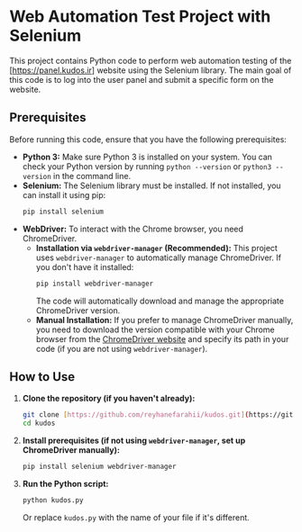 # Web Automation Test Project with Selenium

This project contains Python code to perform web automation testing of the [https://panel.kudos.ir] website using the Selenium library. The main goal of this code is to log into the user panel and submit a specific form on the website.

## Prerequisites

Before running this code, ensure that you have the following prerequisites:

* **Python 3:** Make sure Python 3 is installed on your system. You can check your Python version by running `python --version` or `python3 --version` in the command line.
* **Selenium:** The Selenium library must be installed. If not installed, you can install it using pip:
    ```bash
    pip install selenium
    ```
* **WebDriver:** To interact with the Chrome browser, you need ChromeDriver.
    * **Installation via `webdriver-manager` (Recommended):** This project uses `webdriver-manager` to automatically manage ChromeDriver. If you don't have it installed:
        ```bash
        pip install webdriver-manager
        ```
        The code will automatically download and manage the appropriate ChromeDriver version.
    * **Manual Installation:** If you prefer to manage ChromeDriver manually, you need to download the version compatible with your Chrome browser from the [ChromeDriver website](https://chromedriver.chromium.org/downloads) and specify its path in your code (if you are not using `webdriver-manager`).

## How to Use

1.  **Clone the repository (if you haven't already):**
    ```bash
    git clone [https://github.com/reyhanefarahii/kudos.git](https://github.com/reyhanefarahii/kudos.git)
    cd kudos
    ```

2.  **Install prerequisites (if not using `webdriver-manager`, set up ChromeDriver manually):**
    ```bash
    pip install selenium webdriver-manager
    ```

3.  **Run the Python script:**
    ```bash
    python kudos.py
    ```

    Or replace `kudos.py` with the name of your file if it's different.
